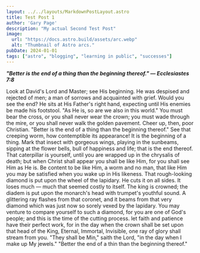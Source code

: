```yaml
---
layout: ../../layouts/MarkdownPostLayout.astro
title: Test Post 1
author: 'Gary Page'
description: "My actual Second Test Post"
image: 
  url: "https://docs.astro.build/assets/arc.webp"
  alt: "Thumbnail of Astro arcs."
pubDate: 2024-01-01
tags: ["astro", "blogging", "learning in public", "successes"]
---
```


__*"Better is the end of a thing than the beginning thereof." &mdash; Ecclesiastes 7:8*__

Look at David's Lord and Master; see His beginning.  He was despised and rejected of men; a man of sorrows and acquainted with grief.  Would you see the end?  He sits at His Father's right hand, expecting until His enemies be made his footstool.  "As He is, so are we also in this world."  You must bear the cross, or you shall never wear the crown; you must wade through the mire, or you shall never walk the golden pavement.  Cheer up, then, poor Christian.  "Better is the end of a thing than the beginning thereof."  See that creeping worm, how contemptible its appearance!  It is the beginning of a thing.  Mark that insect with gorgeous wings, playing in the sunbeams, sipping at the flower bells, bull of happiness and life; that is the end thereof.  That caterpillar is yourself, until you are wrapped up in the chrysalis of death; but when Christ shall appear you shall be like Him, for you shall see Him as He is. Be content to be like Him, a worm and no man, that like Him you may be satisfied when you wake up in His likeness.  That rough-looking diamond is put upon the wheel of the lapidary.  He cuts it on all sides.  It loses much &mdash; much that seemed costly to itself.  The king is crowned; the diadem is put upon the monarch's head with trumpet's youthful sound.  A glittering ray flashes from that coronet, and it beams from that very diamond which was just now so sorely vexed by the lapidary.  You may venture to compare yourself to such a diamond, for you are one of God's people; and this is the time of the cutting process.  let faith and patience have their perfect work, for in the day when the crown shall be set upon that head of the King, Eternal, Immortal, Invisible, one ray of glory shall stream from you.  "They shall be Min," saith the Lord, "in the day when I make up My jewels." "Better the end of a thin than the beginning thereof."